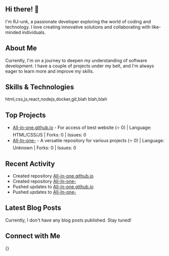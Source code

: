 ## Hi there! 👋

I'm RJ-unk, a passionate developer exploring the world of coding and technology. I love creating innovative solutions and collaborating with like-minded individuals.

## About Me

Currently, I'm on a journey to deepen my understanding of software development. I have a couple of projects under my belt, and I'm always eager to learn more and improve my skills.

## Skills & Technologies

html,css,js,react,nodejs,docker,git,blah blah,blah

## Top Projects

- [All-in-one.github.io](https://github.com/RJ-unk/All-in-one.github.io) - For access of best website (⭐ 0) | Language: HTML/CSS/JS | Forks: 0 | Issues: 0
- [All-In-one-](https://github.com/RJ-unk/All-In-one-) - A versatile repository for various projects (⭐ 0) | Language: Unknown | Forks: 0 | Issues: 0

## Recent Activity

- Created repository [All-in-one.github.io](https://github.com/RJ-unk/All-in-one.github.io)  
- Created repository [All-In-one-](https://github.com/RJ-unk/All-In-one-)  
- Pushed updates to [All-in-one.github.io](https://github.com/RJ-unk/All-in-one.github.io)  
- Pushed updates to [All-In-one-](https://github.com/RJ-unk/All-In-one-)

## Latest Blog Posts

Currently, I don't have any blog posts published. Stay tuned!

## Connect with Me

{}
